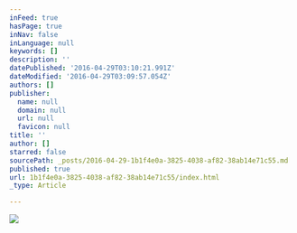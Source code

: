 ```yaml
---
inFeed: true
hasPage: true
inNav: false
inLanguage: null
keywords: []
description: ''
datePublished: '2016-04-29T03:10:21.991Z'
dateModified: '2016-04-29T03:09:57.054Z'
authors: []
publisher:
  name: null
  domain: null
  url: null
  favicon: null
title: ''
author: []
starred: false
sourcePath: _posts/2016-04-29-1b1f4e0a-3825-4038-af82-38ab14e71c55.md
published: true
url: 1b1f4e0a-3825-4038-af82-38ab14e71c55/index.html
_type: Article

---
```

![](https://the-grid-user-content.s3-us-west-2.amazonaws.com/2758a2c4-3e11-487a-a028-d0315fd926ae.png)